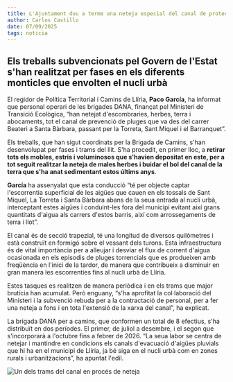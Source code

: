 ```yaml
---
title: L'Ajuntament duu a terme una neteja especial del canal de protecció davant pluges torrencials
author: Carlos Castillo
date: 07/09/2025
tags: noticia
---
```


## Els treballs subvencionats pel Govern de l'Estat s'han realitzat per fases en els diferents monticles que envolten el nucli urbà

El regidor de Política Territorial i Camins de Llíria, **Paco García**, ha informat que personal operari de les brigades DANA, finançat pel Ministeri de Transició Ecològica, “han netejat d'escombraries, herbes, terra i abocaments, tot el canal de prevenció de pluges que va des del carrer Beateri a Santa Bàrbara, passant per la Torreta, Sant Miquel i el Barranquet”.

Els treballs, que han sigut coordinats per la Brigada de Camins, s'han desenvolupat per fases i trams del llit. S'ha procedit, en primer lloc, a **retirar tots els mobles, estris i voluminosos que s'havien depositat en este, per a tot seguit realitzar la neteja de males herbes i buidar el bol del canal de la terra que s'ha anat sedimentant estos últims anys**.

**García** ha assenyalat que esta conducció “té per objecte captar l'escorrentia superficial de les aigües que cauen en els tossals de Sant Miquel, La Torreta i Santa Bàrbara abans de la seua entrada al nucli urbà, interceptant estes aigües i conduint-les fora del municipi evitant així grans quantitats d'aigua als carrers d'estos barris, així com arrossegaments de terra i llot”.

El canal és de secció trapezial, té una longitud de diversos quilòmetres i està construït en formigó sobre el vessant dels turons. Esta infraestructura és de vital importància per a alleujar i desviar el flux de corrent d'aigua ocasionada en els episodis de pluges torrencials que es produeixen amb freqüència en l'inici de la tardor, de manera que contribueix a disminuir en gran manera les escorrenties fins al nucli urbà de Llíria.

Estes tasques es realitzen de manera periòdica i en els trams que major brutícia han acumulat. Però enguany, “s'ha aprofitat la col·laboració del Ministeri i la subvenció rebuda per a la contractació de personal, per a fer una neteja a fons i en tota l'extensió de la xarxa del canal”, ha explicat.

La brigada DANA per a camins, que conformen un total de 8 efectius, s'ha distribuït en dos períodes. El primer, de juliol a desembre, i el segon que s'incorporarà a l'octubre fins a febrer de 2026. “La seua labor se centra de netejar i mantindre en condicions els canals d'evacuació d'aigües pluvials que hi ha en el municipi de Llíria, ja bé siga en el nucli urbà com en zones rurals i urbanitzacions”, ha apuntat l'edil.

![ Un dels trams del canal en procés de neteja ](/assets/continguts/recursos/20250907-trabajoslimpiezacanal.jpg "Un dels trams del canal en procés de neteja")

